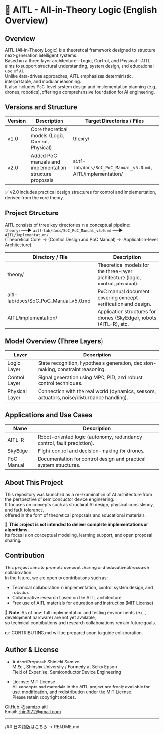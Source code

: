 # 🧠 AITL - All-in-Theory Logic (English Overview)

## Overview

AITL (All-in-Theory Logic) is a theoretical framework designed to structure next-generation intelligent systems.  
Based on a three-layer architecture—Logic, Control, and Physical—AITL aims to support structural understanding, system design, and educational use of AI.  
Unlike data-driven approaches, AITL emphasizes deterministic, interpretable, and modular reasoning.  
It also includes PoC-level system design and implementation planning (e.g., drones, robotics), offering a comprehensive foundation for AI engineering.

## Versions and Structure

| Version | Description                                           | Target Directories / Files                               |
|---------|-----------------------------------------------------|---------------------------------------------------------|
| v1.0    | Core theoretical models (Logic, Control, Physical)  | theory/                                                 |
| v2.0    | Added PoC manuals and implementation structure proposals | `aitl-lab/docs/SoC_PoC_Manual_v5.0.md`、AITL/implementation/ |

✅ v2.0 includes practical design structures for control and implementation, derived from the core theory.

## Project Structure

AITL consists of three key directories in a conceptual pipeline:  
`theory/` ──▶ `aitl-lab/docs/SoC_PoC_Manual_v5.0.md` ──▶ `AITL/implementation/`  
(Theoretical Core) → (Control Design and PoC Manual) → (Application-level Architecture)

| Directory / File               | Description                                                   |
|-------------------------------|---------------------------------------------------------------|
| theory/                       | Theoretical models for the three-layer architecture (logic, control, physical). |
| aitl-lab/docs/SoC_PoC_Manual_v5.0.md | PoC manual document covering concept verification and design.  |
| AITL/implementation/          | Application structures for drones (SkyEdge), robots (AITL-R), etc. |

## Model Overview (Three Layers)

| Layer        | Description                                                    |
|--------------|----------------------------------------------------------------|
| Logic Layer  | State recognition, hypothesis generation, decision-making, constraint reasoning. |
| Control Layer| Signal generation using MPC, PID, and robust control techniques. |
| Physical Layer| Connection with the real world (dynamics, sensors, actuators, noise/disturbance handling). |

## Applications and Use Cases

| Name       | Description                                      |
|------------|-------------------------------------------------|
| AITL-R     | Robot-oriented logic (autonomy, redundancy control, fault prediction). |
| SkyEdge    | Flight control and decision-making for drones.  |
| PoC Manual | Documentation for control design and practical system structures. |

## About This Project

This repository was launched as a re-examination of AI architecture from the perspective of semiconductor device engineering.  
It focuses on concepts such as structural AI design, physical consistency, and fault tolerance,  
offered in the form of theoretical proposals and educational materials.

🔎 **This project is not intended to deliver complete implementations or algorithms.**  
Its focus is on conceptual modeling, learning support, and open proposal sharing.

## Contribution

This project aims to promote concept sharing and educational/research collaboration.  
In the future, we are open to contributions such as:  
- Technical collaboration in implementation, control system design, and robotics  
- Collaborative research based on the AITL architecture  
- Free use of AITL materials for education and instruction (MIT License)

🔧 **Note:** As of now, full implementation and testing environments (e.g., development hardware) are not yet available,  
so technical contributions and research collaborations remain future goals.

👉 CONTRIBUTING.md will be prepared soon to guide collaboration.

## Author & License

- Author/Proposal: Shinichi Samizo  
  M.Sc., Shinshu University / Formerly at Seiko Epson  
  Field of Expertise: Semiconductor Device Engineering

- License: MIT License  
  All concepts and materials in the AITL project are freely available for use, modification, and redistribution under the MIT License.  
  Please retain copyright notices.

GitHub: @samizo-aitl  
Email: shin3t72@gmail.com

---

/## 日本語版はこちら → README.md
